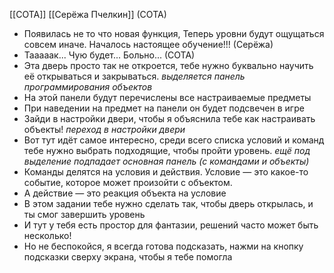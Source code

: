 [[СОТА]] [[Серёжа Пчелкин]]
(СОТА)
- Появилась не то что новая функция, Теперь уровни будут ощущаться совсем иначе. Началось настоящее обучение!!!
(Серёжа)
- Тааааак... Чую будет... Больно...
(СОТА)
- Эта дверь просто так не откроется, тебе нужно буквально научить её открываться и закрываться.
*выделяется панель программирования объектов*
- На этой панели будут перечислены все настраиваемые предметы
- При наведении на предмет на панели он будет подсвечен в игре
- Зайди в настройки двери, чтобы я объяснила тебе как настраивать объекты!
*переход в настройки двери*
- Вот тут идёт самое интересно, среди всего списка условий и команд тебе нужно выбрать подходящие, чтобы пройти уровень.
*ещё под выделение подпадает основная панель (с командами и объекты)*
- Команды делятся на условия и действия. Условие — это какое-то событие, которое может произойти с объектом.
- А действие — это реакция объекта на условие
- В этом задании тебе нужно сделать так, чтобы дверь открылась, и ты смог завершить уровень
- И тут у тебя есть простор для фантазии, решений часто может быть несколько!
- Но не беспокойся, я всегда готова подсказать, нажми на кнопку подсказки сверху экрана, чтобы я тебе помогла